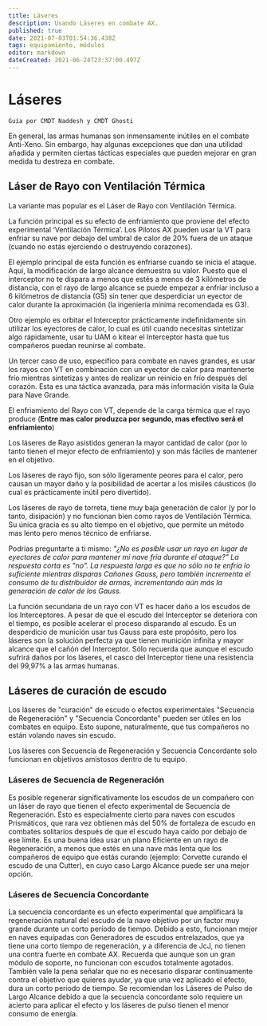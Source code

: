 ```yaml
---
title: Láseres
description: Usando Láseres en combate AX.
published: true
date: 2021-07-03T01:54:36.438Z
tags: equipamiento, módulos
editor: markdown
dateCreated: 2021-06-24T23:37:00.497Z
---
```


# Láseres
`Guía por CMDT Naddesh y CMDT Ghosti`

En general, las armas humanas son inmensamente inútiles en el combate Anti-Xeno. Sin embargo, hay algunas excepciones que dan una utilidad añadida y permiten ciertas tácticas especiales que pueden mejorar en gran medida tu destreza en combate.

## Láser de Rayo con Ventilación Térmica

La variante mas popular es el Láser de Rayo con Ventilación Térmica.

La función principal es su efecto de enfriamiento que proviene del efecto experimental ‘Ventilación Térmica’. Los Pilotos AX pueden usar la VT para enfriar su nave por debajo del umbral de calor de 20% fuera de un ataque (cuando no estás ejerciendo o destruyendo corazones).

El ejemplo principal de esta función es enfriarse cuando se inicia el ataque. Aquí, la modificación de largo alcance demuestra su valor. Puesto que el interceptor no te dispara a menos que estés a menos de 3 kilómetros de distancia, con el rayo de largo alcance se puede empezar a enfriar incluso a 6 kilómetros de distancia (G5) sin tener que desperdiciar un eyector de calor durante la aproximación (la ingeniería mínima recomendada es G3).

Otro ejemplo es orbitar el Interceptor prácticamente indefinidamente sin utilizar los eyectores de calor, lo cual es útil cuando necesitas sintetizar algo rápidamente, usar tu UAM o kitear el Interceptor hasta que tus compañeros puedan reunirse al combate.

Un tercer caso de uso, especifico para combate en naves grandes, es usar los rayos con VT en combinación con un eyector de calor para mantenerte frío mientras sintetizas y antes de realizar un reinicio en frío después del corazón. Esta es una táctica avanzada, para más información visita la Guía para Nave Grande.

El enfriamiento del Rayo con VT, depende de la carga térmica que el rayo produce (**Entre mas calor produzca por segundo, mas efectivo será el enfriamiento**)

Los láseres de Rayo asistidos generan la mayor cantidad de calor (por lo tanto tienen el mejor efecto de enfriamiento) y son más fáciles de mantener en el objetivo.

Los láseres de rayo fijo, son sólo ligeramente peores para el calor, pero causan un mayor daño y la posibilidad de acertar a los misiles cáusticos (lo cual es prácticamente inútil pero divertido).

Los láseres de rayo de torreta, tiene muy baja generación de calor (y por lo tanto, disipación) y no funcionan bien como rayos de Ventilación Térmica. Su única gracia es su alto tiempo en el objetivo, que permite un método mas lento pero menos técnico de enfriarse.

Podrías preguntarte a ti mismo: *"¿No es posible usar un rayo en lugar de eyectores de calor para mantener mi nave fría durante el ataque?" La respuesta corta es "no". La respuesta larga es que no sólo no te enfría lo suficiente mientras disparas Cañones Gauss, pero también incrementa el consumo de tu distribuidor de armas, incrementando aún más la generación de calor de los Gauss.*

La función secundaria de un rayo con VT es hacer daño a los escudos de los Interceptores. A pesar de que el escudo del Interceptor se deteriora con el tiempo, es posible acelerar el proceso disparando al escudo. Es un desperdicio de munición usar tus Gauss para este propósito, pero los láseres son la solución perfecta ya que tienen munición infinita y mayor alcance que el cañón del Interceptor. Sólo recuerda que aunque el escudo sufrirá daños por los láseres, el casco del Interceptor tiene una resistencia del 99,97% a las armas humanas.

## Láseres de curación de escudo

Los láseres de "curación" de escudo o efectos experimentales "Secuencia de Regeneración" y "Secuencia Concordante" pueden ser útiles en los combates en equipo. Esto supone, naturalmente, que tus compañeros no están volando naves sin escudo.

Los láseres con Secuencia de Regeneración y Secuencia Concordante solo funcionan en objetivos amistosos dentro de tu equipo.

### Láseres de Secuencia de Regeneración
Es posible regenerar significativamente los escudos de un compañero con un láser de rayo que tienen el efecto experimental de Secuencia de Regeneración. Esto es especialmente cierto para naves con escudos Prismáticos, que rara vez obtienen más del 50% de fortaleza de escudo en combates solitarios después de que el escudo haya caído por debajo de ese límite. Es una buena idea usar un plano Eficiente en un rayo de Regeneración, a menos que estés en una nave más lenta que los compañeros de equipo que estás curando (ejemplo: Corvette curando el escudo de una Cutter), en cuyo caso Largo Alcance puede ser una mejor opción.

### Láseres de Secuencia Concordante
La secuencia concordante es un efecto experimental que amplificará la regeneración natural del escudo de la nave objetivo por un factor muy grande durante un corto período de tiempo. Debido a esto, funcionan mejor en naves equipadas con Generadores de escudos entrelazados, que ya tiene una corto tiempo de regeneración, y a diferencia de JcJ, no tienen una contra fuerte en combate AX. Recuerda que aunque son un gran módulo de soporte, no funcionan con escudos totalmente agotados. También vale la pena señalar que no es necesario disparar continuamente contra el objetivo que quieres ayudar, ya que una vez aplicado el efecto, dura un corto periodo de tiempo. Se recomiendan los Láseres de Pulso de Largo Alcance debido a que la secuencia concordante solo requiere un acierto para aplicar el efecto y los láseres de pulso tienen el menor consumo de energía.